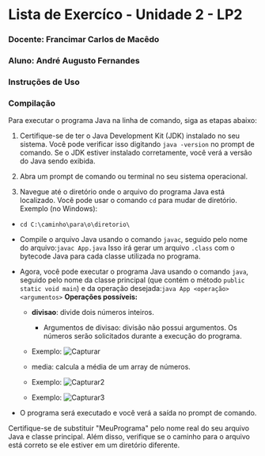 # Lista de Exercíco - Unidade 2 - LP2



### Docente: Francimar Carlos de Macêdo

### Aluno: André Augusto Fernandes



### Instruções de Uso



### Compilação

Para executar o programa Java na linha de comando, siga as etapas abaixo:

1. Certifique-se de ter o Java Development Kit (JDK) instalado no seu sistema. Você pode verificar isso digitando `java -version` no prompt de comando. Se o JDK estiver instalado corretamente, você verá a versão do Java sendo exibida.

2. Abra um prompt de comando ou terminal no seu sistema operacional.

3. Navegue até o diretório onde o arquivo do programa Java está localizado. Você pode usar o comando `cd` para mudar de diretório.
   Exemplo (no Windows):
* `cd C:\caminho\para\o\diretorio\`

* Compile o arquivo Java usando o comando `javac`, seguido pelo nome do arquivo:`javac App.java`
  Isso irá gerar um arquivo `.class` com o bytecode Java para cada classe utilizada no programa.

* Agora, você pode executar o programa Java usando o comando `java`, seguido pelo nome da classe principal (que contém o método `public static void main`) e da operação desejada:`java App <operação> <argumentos>`
  **Operações possíveis:**
  
  * **divisao**: divide dois números inteiros.
    
    * Argumentos de divisao: divisão não possui argumentos. Os números serão solicitados durante a execução do programa.
  
  * Exemplo:
    ![Capturar](https://github.com/andrefernandeslp1/LIP2-EX-U2/assets/92834067/569106b2-e588-4f34-a9d1-eb3f41cc6fe0)
  
  * media: calcula a média de um array de números.
  
  * Exemplo:
    ![Capturar2](https://github.com/andrefernandeslp1/LIP2-EX-U2/assets/92834067/49255577-a762-4225-9854-baa1aef6b508)

  * Exemplo:
    ![Capturar3](https://github.com/andrefernandeslp1/LIP2-EX-U2/assets/92834067/a7381eca-2f13-4a30-85ee-9869c82ab664)


* O programa será executado e você verá a saída no prompt de comando.

Certifique-se de substituir "MeuPrograma" pelo nome real do seu arquivo Java e classe principal. Além disso, verifique se o caminho para o arquivo está correto se ele estiver em um diretório diferente.
